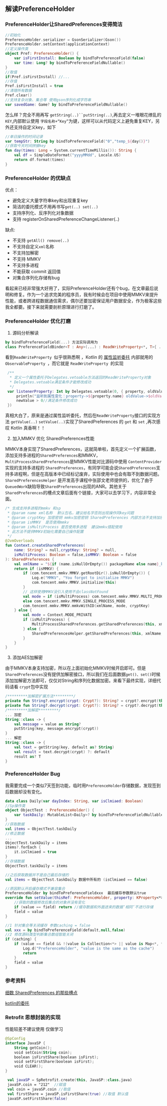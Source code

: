 
## **解读PreferenceHolder**

### PreferenceHolder让SharedPreferences变得简洁

```kotlin
//初始化
PreferenceHolder.serializer = GsonSerializer(Gson())
PreferenceHolder.setContext(applicationContext)
//定义操作类
object Pref: PreferenceHolder() {
    var isFirstInstall: Boolean by bindToPreferenceField(false)
    var time: Long? by bindToPreferenceFieldNullable()
}
//取值
if(Pref.isFirstInstall) //...
//存值
Pref.isFirstInstall = true
//清理所有数据
Pref.clear()
//支持复杂对象、集合等 使用gson序列化成字符串
var savedGame: Game? by bindToPreferenceFieldNullable()
```

怎么样？完全不用再写 `getString(..)``putString(..)`,再去定义一堆眼花缭乱的`KEY`,内部默认使用 `字段名称+“Key”`为键，这样可以从代码定义上避免重复KEY，另外还支持自定义key，如下

```kotlin
//单日操作的时间记录
var tempStr: String by bindToPreferenceField("0","temp_${day()}")
//获取今天时间拼接key
fun day(times: Long = System.currentTimeMillis()): String {
    val df = SimpleDateFormat("yyyyMMdd", Locale.US)
    return df.format(times)
}
```

### PreferenceHolder 的优缺点

优点：

- 避免定义大量字符串key和出现重复key
- 简洁的委托模式不用再书写`get(..) set(..)`
- 支持序列化、反序列化对象数据
- 支持 registerOnSharedPreferenceChangeListener(..)

缺点:

- 不支持 `getAll() remove(..)`
- 不支持自定义`xml`名称
- 不支持加解密
- 不支持 MMKV
- 不支持多进程
- 不能获取 commit 返回值
- 对集合序列化存储有bug

看起来已经非常强大好用了，实际PreferenceHolder还有个bug，在文章最后说明和修复。作为一个追求完美的程序员，我有时候会在项目中使用MMKV来提升性能，或者跨进程数据通信需求，偶尔还要加密保证用户数据安全，作为极客这些我全都要。接下来就需要剖析原理进行打磨了。

### PreferenceHolder 优化打磨

1. 源码分析解读

```kotlin
by bindToPreferenceField(...) 方法实际调用为
class PreferenceFieldBinder<T : Any>(...) : ReadWriteProperty<*, T>{ ... }
```

看到`ReadWriteProperty `似乎很熟悉啊 ，Kotlin 的 [属性监听委托](https://www.cnblogs.com/nicolas2019/p/11003895.html) 内部就用的`ObservableProperty `，而它就是 `ReadWriteProperty `的实现

```kotlin
 /**
  * 定义一个属性委托于Delegates.vetoable方法返回的ReadWriteProperty对象
  * Delegates.vetoable满足条件才能修改成功
  */
 var listenerProperty: Int by Delegates.vetoable(0, { property, oldValue, newValue ->
     println("监听到属性变化：property->${property.name} oldValue->$oldValue newValue->$newValue")
     newValue > 0//满足条件修改成功
 })
```

真相大白了，原来是通过属性监听委托，然后在`ReadWriteProperty`接口的实现方法 `getValue(..)` `setValue(..)`实现了SharedPreferences 的 `get` 和 `set` ,再次感叹 Kotlin 真香啊！！

2. 加入MMKV 优化 SharedPreferences性能

MMKV本身实现了SharedPreferences，这就简单啦，首先定义一个扩展函数，添加支持多进程的`SharedPreferences`和MMKV，`MultiProcessSharedPreferences`是MMKV性能对比源码中使用 `ContentProvider`实现的支持多进程的 `SharedPreferences`，有同学可能会说`SharedPreferences`支持多进程啊，但是在高版本中已经标记废弃，实际使用中也会有取不到数据问题。`SharedPreferencesHelper` 是开发高手课程中张邵文老师提供的，优化了由于`QueuedWork`缺陷导致`SharedPreferences`出现的ANR。其他关于`SharedPreferences`的槽点文章后面有个链接，大家可以去学习下，内容非常全面。

   ```kotlin
   /* 生成支持多进程的mmkv 和sp
    * @param name xml名称  默认包名，建议给名字否则出现操作同key问题
    * @param cryptKey 加密密钥 mmkv加密密钥 SharedPreferences 内部方法不支持加密
    * @param isMMKV  是否使用mmkv
    * @param isMultiProcess 是否使用多进程  建议mmkv搭配使用
    * 此方法不提供MMKV初始化需要自己操作配置
    */
   @JvmOverloads
   fun Context.createSharedPreferences(
       name: String? = null,cryptKey: String? = null,
       isMultiProcess: Boolean = false,isMMKV: Boolean = false
   ): SharedPreferences {
       val xmlName = "${if (name.isNullOrEmpty()) packageName else name}_kv"
       return if (isMMKV) {
           if (com.tencent.mmkv.MMKV.getRootDir().isNullOrEmpty()) {
               Log.e("MMKV", "You forgot to initialize MMKV")
               com.tencent.mmkv.MMKV.initialize(this)
           }
           // 这样使用MMKV没引入使用不会classNotFound
           val mode = if (isMultiProcess) com.tencent.mmkv.MMKV.MULTI_PROCESS_MODE
           else com.tencent.mmkv.MMKV.SINGLE_PROCESS_MODE
           com.tencent.mmkv.MMKV.mmkvWithID(xmlName, mode, cryptKey)
       } else {
           val mode = Context.MODE_PRIVATE
           if (isMultiProcess) {
               MultiProcessSharedPreferences.getSharedPreferences(this, xmlName, mode)
           } else {
               SharedPreferencesHelper.getSharedPreferences(this, xmlName, mode)
           }
       }
   }
   ```

3. 添加AES加解密

由于MMKV本身支持加密，所以在上面初始化MMKV时候开启即可。但是`SharedPreferences`没有提供加解密接口，所以我们在后面数据`get()、set()`时候添加加解密方法即可，仅仅对String和序列化数据加密。来看下最终实现，详细代码请看 `crypt`包中实现

```kotlin
/*********加解密扩展方法*********/
private fun String?.encrypt(crypt: Crypt?): String? = crypt?.encrypt(this) ?: this
private fun String?.decrypt(crypt: Crypt?): String? = crypt?.decrypt(this) ?: this
/*********加解密*********/
... 加密
String::class -> {
    val message = value as String?
    putString(key, message.encrypt(crypt))
}
... 解密
String::class -> {
    val text = getString(key, default as? String)
    val result = text.decrypt(crypt) ?: default
    result as? T
}
```

### PreferenceHolder  Bug

我需要完成一个类似7天签到功能，临时用`PreferenceHolder`存储数据，发现签到后数据却没有变化。

```kotlin
data class Daily(var dayIndex: String, var isClmiaed: Boolean)
//Sp操作类
object ObjectTest : PreferenceHolder() {
	var taskDaily: MutableList<Daily>? by bindToPreferenceFieldNullable()
}
//获取数据
val items = ObjectTest.taskDaily
//修正数据
...
ObjectTest.taskDaily = items
items?.forEach {
    it.isClmiaed = true
}
//存储数据
ObjectTest.taskDaily = items

//之后获取数据并不是自己最后存储的
val items = ObjectTest.taskDaily 数据中所有的 (isClmiaed == false)

//原因默认开启缓存模式不兼容集合
PreferenceHolder by bindToPreferenceFieldxxx  最后缓存参数默认true
override fun setValue(thisRef: PreferenceHolder, property: KProperty<*>, value: T) {
	//获取的数据修改后集合的对象并没有变化
    if (value == field) return //缓存数据和外面进来的数据‘相同’不进行存储
	field = value
}

//1 针对集合等关闭缓存 参数caching = false
val xxx = by bindToPreferenceField(default,null,false)
//2 修改源码类型判断集合数组智能关闭
if (caching) {
    if (value == field && !(value is Collection<*> || value is Map<*, *> || value is Array<*>)) {
        Log.d("PreferenceHolder", "value is the same as the cache")
        return
    }
    field = value
}
```

### 参考资料

[细数 SharedPreferences 的那些槽点 ](https://www.cnblogs.com/bingxinshuo/p/11427208.html)

[kotlin的委托](https://www.cnblogs.com/nicolas2019/p/11003895.html)


### Retrofit 思想封装的实现

性能较差不建议使用 仅做学习

```kotlin
@SpConfig
interface JavaSP {
    String getCoin();
    void setCoin(String coin);
    boolean isFirstShare(boolean isFirst);
    void setFirstShare(boolean isFirst);
    void CLEAR();
}

 val javaSP = SpRetrofit.create(this, JavaSP::class.java)
 javaSP.coin = "212"  //赋值
 val coin = javaSP.coin //取值
 val firstShare = javaSP.isFirstShare(true) //取值 默认值
 javaSP.setFirstShare(false)
```
